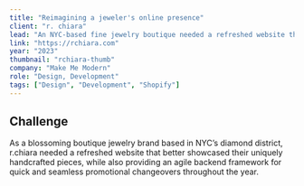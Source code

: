 ```yaml
---
title: "Reimagining a jeweler's online presence"
client: "r. chiara"
lead: "An NYC-based fine jewelry boutique needed a refreshed website that better showcased their bespoke pieces, along with an agile backend framework for seamless promotional changeovers."
link: "https://rchiara.com"
year: "2023"
thumbnail: "rchiara-thumb"
company: "Make Me Modern"
role: "Design, Development"
tags: ["Design", "Development", "Shopify"]
---
```


## Challenge

As a blossoming boutique jewelry brand based in NYC’s diamond district, r.chiara needed a refreshed website that better showcased their uniquely handcrafted pieces, while also providing an agile backend framework for quick and seamless promotional changeovers throughout the year.